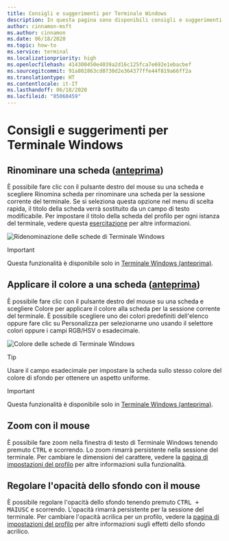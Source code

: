 ```yaml
---
title: Consigli e suggerimenti per Terminale Windows
description: In questa pagina sono disponibili consigli e suggerimenti per migliorare l'esperienza di Terminale Windows.
author: cinnamon-msft
ms.author: cinnamon
ms.date: 06/18/2020
ms.topic: how-to
ms.service: terminal
ms.localizationpriority: high
ms.openlocfilehash: 414300450e4039a2d16c125fca7e692e1ebacbef
ms.sourcegitcommit: 91a802863cd0730d2e364377ffe44f819a66ff2a
ms.translationtype: HT
ms.contentlocale: it-IT
ms.lasthandoff: 06/18/2020
ms.locfileid: "85060459"
---
```

# <a name="windows-terminal-tips-and-tricks"></a>Consigli e suggerimenti per Terminale Windows

## <a name="rename-a-tab-preview"></a>Rinominare una scheda ([anteprima](https://aka.ms/terminal-preview/))

È possibile fare clic con il pulsante destro del mouse su una scheda e scegliere Rinomina scheda per rinominare una scheda per la sessione corrente del terminale. Se si seleziona questa opzione nel menu di scelta rapida, il titolo della scheda verrà sostituito da un campo di testo modificabile. Per impostare il titolo della scheda del profilo per ogni istanza del terminale, vedere questa [esercitazione](./tutorials/tab-title.md) per altre informazioni.

![Ridenominazione delle schede di Terminale Windows](./images/tab-rename.gif)

> [!IMPORTANT]
> Questa funzionalità è disponibile solo in [Terminale Windows (anteprima)](https://aka.ms/terminal-preview/).

## <a name="color-a-tab-preview"></a>Applicare il colore a una scheda ([anteprima](https://aka.ms/terminal-preview/))

È possibile fare clic con il pulsante destro del mouse su una scheda e scegliere Colore per applicare il colore alla scheda per la sessione corrente del terminale. È possibile scegliere uno dei colori predefiniti dell'elenco oppure fare clic su Personalizza per selezionarne uno usando il selettore colori oppure i campi RGB/HSV o esadecimale.

![Colore delle schede di Terminale Windows](./images/tab-color.png)

> [!TIP]
> Usare il campo esadecimale per impostare la scheda sullo stesso colore del colore di sfondo per ottenere un aspetto uniforme.

> [!IMPORTANT]
> Questa funzionalità è disponibile solo in [Terminale Windows (anteprima)](https://aka.ms/terminal-preview/).

## <a name="zoom-with-the-mouse"></a>Zoom con il mouse

È possibile fare zoom nella finestra di testo di Terminale Windows tenendo premuto <kbd>CTRL</kbd> e scorrendo. Lo zoom rimarrà persistente nella sessione del terminale. Per cambiare le dimensioni del carattere, vedere la [pagina di impostazioni del profilo](./customize-settings/profile-settings#text-settings) per altre informazioni sulla funzionalità.

## <a name="adjust-background-opacity-with-the-mouse"></a>Regolare l'opacità dello sfondo con il mouse

È possibile regolare l'opacità dello sfondo tenendo premuto <kbd>CTRL + MAIUSC</kbd> e scorrendo. L'opacità rimarrà persistente per la sessione del terminale. Per cambiare l'opacità acrilica per un profilo, vedere la [pagina di impostazioni del profilo](./customize-settings/profile-settings#acrylic-settings) per altre informazioni sugli effetti dello sfondo acrilico.
